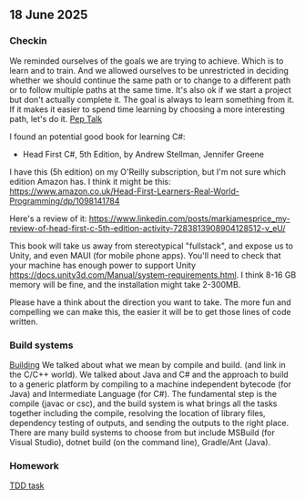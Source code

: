 ## 18 June 2025
### Checkin
We reminded ourselves of the goals we are trying to achieve. Which is to learn and to train. And we allowed ourselves to be unrestricted in deciding whether we should continue the same path or to change to a different path or to follow multiple paths at the same time. It's also ok if we start a project but don't actually complete it. The goal is always to learn something from it. If it makes it easier to spend time learning by choosing a more interesting path, let's do it.
[Pep Talk](./pep_talk.pptx)

I found an potential good book for learning C#:
- Head First C#, 5th Edition, by Andrew Stellman, Jennifer Greene

I have this (5h edition) on my O'Reilly subscription, but I'm not sure which edition Amazon has. I think it might be this:
https://www.amazon.co.uk/Head-First-Learners-Real-World-Programming/dp/1098141784

Here's a review of it: https://www.linkedin.com/posts/markjamesprice_my-review-of-head-first-c-5th-edition-activity-7283813908904128512-v_eU/

This book will take us away from stereotypical "fullstack", and expose us to Unity, and even MAUI (for mobile phone apps). You'll need to check that your machine has enough power to support Unity https://docs.unity3d.com/Manual/system-requirements.html. I think 8-16 GB memory will be fine, and the installation might take 2-300MB.

Please have a think about the direction you want to take. The more fun and compelling we can make this, the easier it will be to get those lines of code written.

### Build systems
[Building](./build_systems.pptx)
We talked about what we mean by compile and build. (and link in the C/C++ world). We talked about Java and C# and the approach to build to a generic platform by compiling to a machine independent bytecode (for Java) and Intermediate Language (for C#). The fundamental step is the compile (javac or csc), and the build system is what brings all the tasks together including the compile, resolving the location of library files, dependency testing of outputs, and sending the outputs to the right place. There are many build systems to choose from but include MSBuild (for Visual Studio), dotnet build (on the command line), Gradle/Ant (Java).

### Homework
[TDD task](/TDD/)

